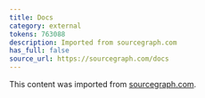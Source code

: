 ```yaml
---
title: Docs
category: external
tokens: 763088
description: Imported from sourcegraph.com
has_full: false
source_url: https://sourcegraph.com/docs
---
```


This content was imported from [sourcegraph.com](https://sourcegraph.com/docs).
